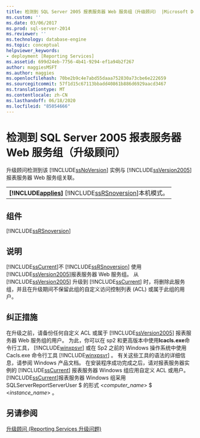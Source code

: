 ```yaml
---
title: 检测到 SQL Server 2005 报表服务器 Web 服务组（升级顾问） |Microsoft Docs
ms.custom: ''
ms.date: 03/06/2017
ms.prod: sql-server-2014
ms.reviewer: ''
ms.technology: database-engine
ms.topic: conceptual
helpviewer_keywords:
- deployment [Reporting Services]
ms.assetid: 699d24eb-7756-4b41-9294-ef1a94b2f267
author: maggiesMSFT
ms.author: maggies
ms.openlocfilehash: 70be2b9c4e7abd55daaa752830a73cbe6e222659
ms.sourcegitcommit: 57f1d15c67113bbadd40861b886d6929aacd3467
ms.translationtype: MT
ms.contentlocale: zh-CN
ms.lasthandoff: 06/18/2020
ms.locfileid: "85054666"
---
```

# <a name="sql-server-2005-report-server-web-service-group-detected-upgrade-advisor"></a>检测到 SQL Server 2005 报表服务器 Web 服务组（升级顾问）
  升级顾问检测到该 [!INCLUDE[ssNoVersion](../../includes/ssnoversion-md.md)] 实例与 [!INCLUDE[ssVersion2005](../../includes/ssversion2005-md.md)] 报表服务器 Web 服务组关联。  
  
||  
|-|  
|**[!INCLUDE[applies](../../includes/applies-md.md)]**  [!INCLUDE[ssRSnoversion](../../includes/ssrsnoversion-md.md)]本机模式。|  
  
## <a name="component"></a>组件  
 [!INCLUDE[ssRSnoversion](../../includes/ssrsnoversion-md.md)]  
  
## <a name="description"></a>说明  
 [!INCLUDE[ssCurrent](../../includes/sscurrent-md.md)]不 [!INCLUDE[ssRSnoversion](../../includes/ssrsnoversion-md.md)] 使用 [!INCLUDE[ssVersion2005](../../includes/ssversion2005-md.md)]报表服务器 Web 服务组。 从 [!INCLUDE[ssVersion2005](../../includes/ssversion2005-md.md)] 升级到 [!INCLUDE[ssCurrent](../../includes/sscurrent-md.md)] 时，将删除此服务组，并且在升级期间不保留此组的自定义访问控制列表 (ACL) 或属于此组的用户。  
  
## <a name="corrective-action"></a>纠正措施  
 在升级之前，请备份任何自定义 ACL 或属于 [!INCLUDE[ssVersion2005](../../includes/ssversion2005-md.md)] 报表服务器 Web 服务组的用户。 为此，你可以在 sp2 和更高版本中使用**Icacls.exe**命令行工具， [!INCLUDE[winxpsvr](../../includes/winxpsvr-md.md)] 或在 Sp2 之前的 Windows 操作系统中使用 Cacls.exe 命令行工具 [!INCLUDE[winxpsvr](../../includes/winxpsvr-md.md)] 。 有关这些工具的语法的详细信息，请参阅 Windows 产品文档。 在安装程序成功完成之后，请对报表服务器实例的 [!INCLUDE[ssCurrent](../../includes/sscurrent-md.md)] 报表服务器 Windows 组应用自定义 ACL 或用户。 [!INCLUDE[ssCurrent](../../includes/sscurrent-md.md)]报表服务器 Windows 组采用 SQLServerReportServerUser $ 的形式 \<*computer_name*> $ \<*instance_name*> 。  
  
## <a name="see-also"></a>另请参阅  
 [升级顾问 &#40;Reporting Services 升级问题&#41;](../../../2014/sql-server/install/reporting-services-upgrade-issues-upgrade-advisor.md)  
  
  
